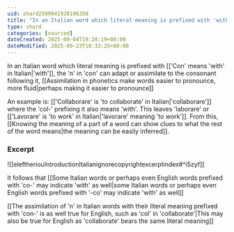 ```yaml
---
uid: shard2509041928196350
title: "In an Italian word which literal meaning is prefixed with 'with', the 'n' in 'con' can adapt or assimilate to the consonant following it, like 'col-' in 'collaborare'"
type: shard
categories: [sourced]
dateCreated: 2025-09-04T19:28:19+08:00
dateModified: 2025-09-23T10:33:25+00:00
---
```

In an Italian word which literal meaning is prefixed with [['Con' means 'with' in Italian|'with']], the 'n' in 'con' can adapt or assimilate to the consonant following it, [[Assimilation in phonetics make words easier to pronounce, more fluid|perhaps making it easier to pronounce]]

An example is: [['Collaborare' is 'to collaborate' in Italian|'collaborare']] where the 'col-' prefixing it also means 'with'. This leaves 'laborare' or [['Lavorare' is 'to work' in Italian|'lavorare' meaning 'to work']]. From this, [[Knowing the meaning of a part of a word can show clues to what the rest of the word means|the meaning can be easily inferred]]. 
### Excerpt
![[eleftheriouIntroductionItalianignorecopyrightexcerptindex#^i5zyf]]

It follows that [[Some Italian words or perhaps even English words prefixed with 'co-' may indicate 'with' as well|some Italian words or perhaps even English words prefixed with '-co' may indicate 'with' as well]]

[[The assimilation of 'n' in  Italian words with their literal meaning prefixed with 'con-' is as well true for English, such as 'col' in 'collaborate'|This may also be true for English as 'collaborate' bears the same literal meaning]]